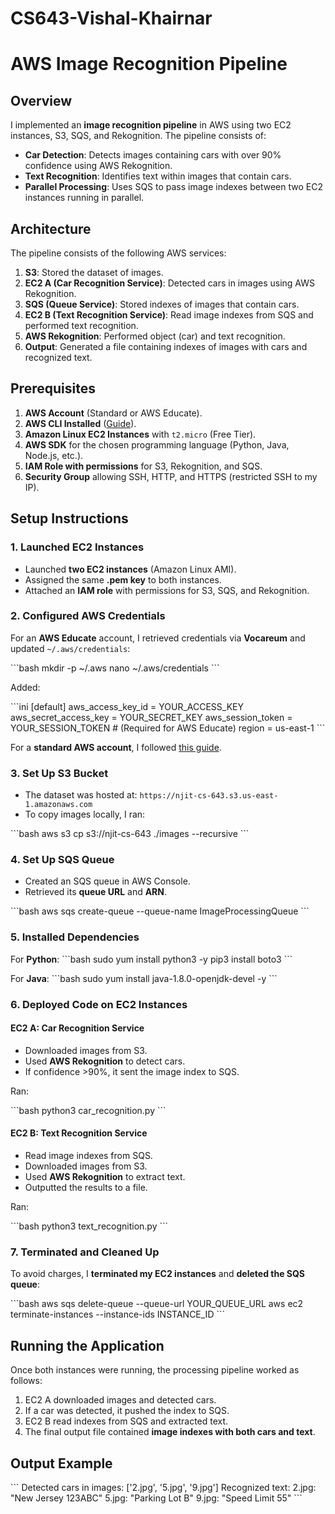 # CS643-Vishal-Khairnar

# AWS Image Recognition Pipeline

## Overview
I implemented an **image recognition pipeline** in AWS using two EC2 instances, S3, SQS, and Rekognition. The pipeline consists of:
- **Car Detection**: Detects images containing cars with over 90% confidence using AWS Rekognition.
- **Text Recognition**: Identifies text within images that contain cars.
- **Parallel Processing**: Uses SQS to pass image indexes between two EC2 instances running in parallel.

## Architecture
The pipeline consists of the following AWS services:
1. **S3**: Stored the dataset of images.
2. **EC2 A (Car Recognition Service)**: Detected cars in images using AWS Rekognition.
3. **SQS (Queue Service)**: Stored indexes of images that contain cars.
4. **EC2 B (Text Recognition Service)**: Read image indexes from SQS and performed text recognition.
5. **AWS Rekognition**: Performed object (car) and text recognition.
6. **Output**: Generated a file containing indexes of images with cars and recognized text.

## Prerequisites
1. **AWS Account** (Standard or AWS Educate).
2. **AWS CLI Installed** ([Guide](https://docs.aws.amazon.com/cli/latest/userguide/install-cliv2.html)).
3. **Amazon Linux EC2 Instances** with `t2.micro` (Free Tier).
4. **AWS SDK** for the chosen programming language (Python, Java, Node.js, etc.).
5. **IAM Role with permissions** for S3, Rekognition, and SQS.
6. **Security Group** allowing SSH, HTTP, and HTTPS (restricted SSH to my IP).

## Setup Instructions

### 1. Launched EC2 Instances
- Launched **two EC2 instances** (Amazon Linux AMI).
- Assigned the same **.pem key** to both instances.
- Attached an **IAM role** with permissions for S3, SQS, and Rekognition.

### 2. Configured AWS Credentials
For an **AWS Educate** account, I retrieved credentials via **Vocareum** and updated `~/.aws/credentials`:

\`\`\`bash
mkdir -p ~/.aws
nano ~/.aws/credentials
\`\`\`

Added:

\`\`\`ini
[default]
aws_access_key_id = YOUR_ACCESS_KEY
aws_secret_access_key = YOUR_SECRET_KEY
aws_session_token = YOUR_SESSION_TOKEN  # (Required for AWS Educate)
region = us-east-1
\`\`\`

For a **standard AWS account**, I followed [this guide](https://docs.aws.amazon.com/rekognition/latest/dg/setup-awscli-sdk.html).

### 3. Set Up S3 Bucket
- The dataset was hosted at: `https://njit-cs-643.s3.us-east-1.amazonaws.com`
- To copy images locally, I ran:

\`\`\`bash
aws s3 cp s3://njit-cs-643 ./images --recursive
\`\`\`

### 4. Set Up SQS Queue
- Created an SQS queue in AWS Console.
- Retrieved its **queue URL** and **ARN**.

\`\`\`bash
aws sqs create-queue --queue-name ImageProcessingQueue
\`\`\`

### 5. Installed Dependencies
For **Python**:
\`\`\`bash
sudo yum install python3 -y
pip3 install boto3
\`\`\`

For **Java**:
\`\`\`bash
sudo yum install java-1.8.0-openjdk-devel -y
\`\`\`

### 6. Deployed Code on EC2 Instances

#### EC2 A: Car Recognition Service
- Downloaded images from S3.
- Used **AWS Rekognition** to detect cars.
- If confidence >90%, it sent the image index to SQS.

Ran:

\`\`\`bash
python3 car_recognition.py
\`\`\`

#### EC2 B: Text Recognition Service
- Read image indexes from SQS.
- Downloaded images from S3.
- Used **AWS Rekognition** to extract text.
- Outputted the results to a file.

Ran:

\`\`\`bash
python3 text_recognition.py
\`\`\`

### 7. Terminated and Cleaned Up
To avoid charges, I **terminated my EC2 instances** and **deleted the SQS queue**:

\`\`\`bash
aws sqs delete-queue --queue-url YOUR_QUEUE_URL
aws ec2 terminate-instances --instance-ids INSTANCE_ID
\`\`\`

## Running the Application
Once both instances were running, the processing pipeline worked as follows:
1. EC2 A downloaded images and detected cars.
2. If a car was detected, it pushed the index to SQS.
3. EC2 B read indexes from SQS and extracted text.
4. The final output file contained **image indexes with both cars and text**.

## Output Example
\`\`\`
Detected cars in images: ['2.jpg', '5.jpg', '9.jpg']
Recognized text:
2.jpg: "New Jersey 123ABC"
5.jpg: "Parking Lot B"
9.jpg: "Speed Limit 55"
\`\`\`
